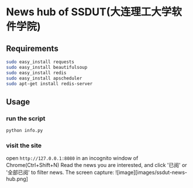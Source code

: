 News hub of SSDUT(大连理工大学软件学院)
===============


## Requirements
```sh
sudo easy_install requests
sudo easy_install beautifulsoup
sudo easy_install redis
sudo easy_install apscheduler
sudo apt-get install redis-server
```

## Usage
### run the script
```sh
python info.py
```
### visit the site
open `http://127.0.0.1:8080` in an incognito window of Chrome(Ctrl+Shift+N)
Read the news you are interested, and click '已阅' or '全部已阅' to filter news.
The screen capture:
![image][images/ssdut-news-hub.png]
